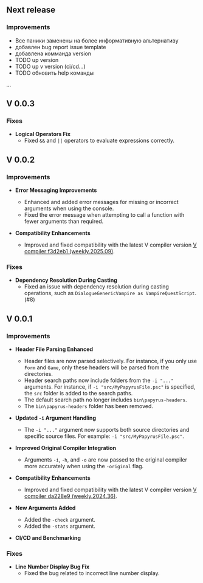 ## Next release

### Improvements
  - Все паники заменены на более информативную альтернативу
  - добавлен bug report issue template
  - добавлена комманда version
  - TODO up version
  - TODO up v version (ci/cd...)
  - TODO обновить help команды

...

## V 0.0.3

### Fixes

- **Logical Operators Fix**
  - Fixed `&&` and `||` operators to evaluate expressions correctly.

## V 0.0.2

### Improvements

- **Error Messaging Improvements**
  - Enhanced and added error messages for missing or incorrect arguments when using the console.
  - Fixed the error message when attempting to call a function with fewer arguments than required.

- **Compatibility Enhancements**
  - Improved and fixed compatibility with the latest V compiler version [V compiler f3d2eb1 (weekly.2025.09)](https://github.com/vlang/v/releases/tag/weekly.2025.09).

### Fixes

- **Dependency Resolution During Casting**
  - Fixed an issue with dependency resolution during casting operations, such as `DialogueGenericVampire as VampireQuestScript`. (#8)

## V 0.0.1

### Improvements

- **Header File Parsing Enhanced**
  - Header files are now parsed selectively. For instance, if you only use `Form` and `Game`, only these headers will be parsed from the directories.
  - Header search paths now include folders from the `-i "..."` arguments. For instance, if `-i "src/MyPapyrusFile.psc"` is specified, the `src` folder is added to the search paths.
  - The default search path no longer includes `bin\papyrus-headers`.
  - The `bin\papyrus-headers` folder has been removed.

- **Updated `-i` Argument Handling**
  - The `-i "..."` argument now supports both source directories and specific source files. For example: `-i "src/MyPapyrusFile.psc"`.

- **Improved Original Compiler Integration**
  - Arguments `-i`, `-h`, and `-o` are now passed to the original compiler more accurately when using the `-original` flag.

- **Compatibility Enhancements**
  - Improved and fixed compatibility with the latest V compiler version [V compiler da228e9 (weekly.2024.36)](https://github.com/vlang/v/releases/tag/weekly.2024.36).

- **New Arguments Added**
  - Added the `-check` argument.
  - Added the `-stats` argument.

- **CI/CD and Benchmarking**

### Fixes

- **Line Number Display Bug Fix**
  - Fixed the bug related to incorrect line number display.
